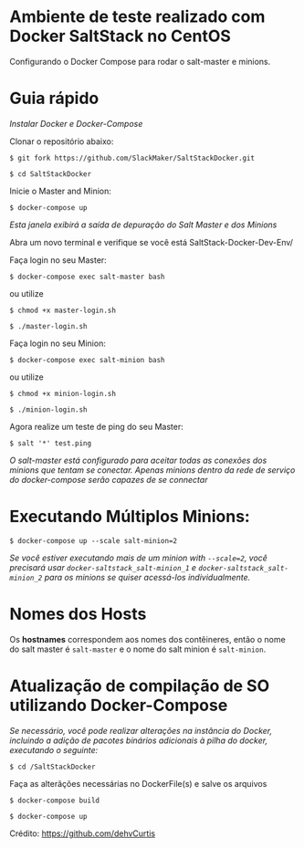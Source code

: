 # Ambiente de teste realizado com Docker SaltStack no CentOS 
Configurando o Docker Compose para rodar o salt-master e minions.

# Guia rápido

*Instalar Docker e Docker-Compose*

Clonar o repositório abaixo:

`$ git fork https://github.com/SlackMaker/SaltStackDocker.git`

`$ cd SaltStackDocker`

Inicie o Master and Minion:

`$ docker-compose up`

*Esta janela exibirá a saída de depuração do Salt Master e dos Minions*

Abra um novo terminal e verifique se você está SaltStack-Docker-Dev-Env/

Faça login no seu Master:

`$ docker-compose exec salt-master bash`

ou utilize

`$ chmod +x master-login.sh`

`$ ./master-login.sh`

Faça login no seu Minion:

`$ docker-compose exec salt-minion bash`

ou utilize

`$ chmod +x minion-login.sh`

`$ ./minion-login.sh`

Agora realize um teste de ping do seu Master:

`$ salt '*' test.ping`

*O salt-master está configurado para aceitar todas as conexões dos minions que tentam se conectar. Apenas minions dentro da rede de serviço do docker-compose serão capazes de se connectar*

# Executando Múltiplos Minions:

`$ docker-compose up --scale salt-minion=2`

*Se você estiver executando mais de um minion with `--scale=2`, você precisará usar `docker-saltstack_salt-minion_1` e `docker-saltstack_salt-minion_2` para os minions se quiser acessá-los individualmente.*

# Nomes dos Hosts
Os **hostnames** correspondem aos nomes dos contêineres, então o nome do salt master é `salt-master` e o nome do salt minion é `salt-minion`.

# Atualização de compilação de SO utilizando Docker-Compose

*Se necessário, você pode realizar alterações na instância do Docker, incluindo a adição de pacotes binários adicionais à pilha do docker, executando o seguinte:*

`$ cd /SaltStackDocker`

Faça as alterãções necessárias no DockerFile(s) e salve os arquivos

`$ docker-compose build`

`$ docker-compose up`

Crédito: https://github.com/dehvCurtis
